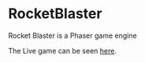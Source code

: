 # RocketBlaster
Rocket Blaster is a Phaser game engine 

The Live game can be seen [here](https://benedikteyjolfsson.github.io/RabbitRun/).
